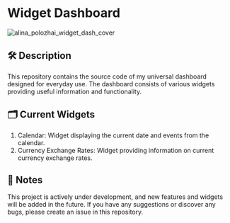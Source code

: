 # Widget Dashboard
![alina_polozhai_widget_dash_cover](https://github.com/a-polo505/dashboard/assets/23198484/72ab1efe-1f66-4fbd-ae24-5db33e44b443)

## 🛠 Description

This repository contains the source code of my universal dashboard designed for everyday use. The dashboard consists of various widgets providing useful information and functionality.

## 🗂 Current Widgets

1. Calendar: Widget displaying the current date and events from the calendar.
1. Currency Exchange Rates: Widget providing information on current currency exchange rates.

## 📝 Notes

This project is actively under development, and new features and widgets will be added in the future. If you have any suggestions or discover any bugs, please create an issue in this repository.
